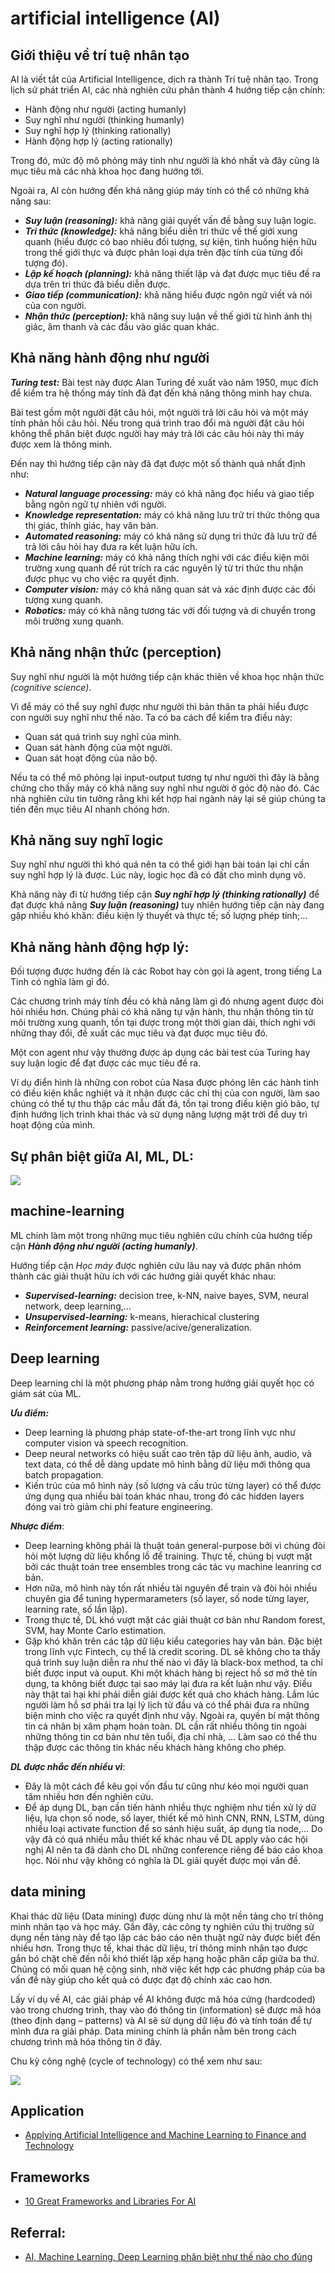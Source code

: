 # artificial intelligence (AI)

## Giới thiệu về trí tuệ nhân tạo

AI là viết tắt của Artificial Intelligence, dịch ra thành Trí tuệ nhân tạo. Trong lịch sử phát triển AI, các nhà nghiên cứu phân thành 4 hướng tiếp cận chính:

- Hành động như người (acting humanly)
- Suy nghĩ như người (thinking humanly)
- Suy nghĩ hợp lý (thinking rationally)
- Hành động hợp lý (acting rationally)

Trong đó, mức độ mô phỏng máy tính như người là khó nhất và đây cũng là mục tiêu mà các nhà khoa học đang hướng tới.

Ngoài ra, AI còn hướng đến khả năng giúp máy tính có thể có những khả năng sau:

- ***Suy luận (reasoning):*** khả năng giải quyết vấn đề bằng suy luận logic.
- ***Tri thức (knowledge):*** khả năng biểu diễn tri thức về thế giới xung quanh (hiểu được có bao nhiêu đối tượng, sự kiện, tình huống hiện hữu trong thế giới thực và được phân loại dựa trên đặc tính của từng đối tượng đó).
- ***Lập kế hoạch (planning):*** khả năng thiết lập và đạt được mục tiêu đề ra dựa trên tri thức đã biểu diễn được.
- ***Giao tiếp (communication):*** khả năng hiểu được ngôn ngữ viết và nói của con người.
- ***Nhận thức (perception):*** khả năng suy luận về thế giới từ hình ảnh thị giác, âm thanh và các đầu vào giác quan khác.

## Khả năng hành động như người

***Turing test:*** Bài test này được Alan Turing đề xuất vào năm 1950, mục đích để kiểm tra hệ thống máy tính đã đạt đến khả năng thông minh hay chưa.

Bài test gồm một người đặt câu hỏi, một người trả lời câu hỏi và một máy tính phản hồi câu hỏi. Nếu trong quá trình trao đổi mà người đặt câu hỏi không thể phân biệt được người hay máy trả lời các câu hỏi này thì máy được xem là thông minh.

Đến nay thì hướng tiếp cận này đã đạt được một số thành quả nhất định như:

- ***Natural language processing:*** máy có khả năng đọc hiểu và giao tiếp bằng ngôn ngữ tự nhiên với người.
- ***Knowledge representation:*** máy có khả năng lưu trữ tri thức thông qua thị giác, thính giác, hay văn bản.
- ***Automated reasoning:*** máy có khả năng sử dụng tri thức đã lưu trữ để trả lời câu hỏi hay đưa ra kết luận hữu ích.
- ***Machine learning:*** máy có khả năng thích nghi với các điều kiện môi trường xung quanh để rút trích ra các nguyên lý từ tri thức thu nhận được phục vụ cho việc ra quyết định.
- ***Computer vision:*** máy có khả năng quan sát và xác định được các đối tượng xung quanh.
- ***Robotics:*** máy có khả năng tương tác với đối tượng và di chuyển trong môi trường xung quanh.

## Khả năng nhận thức (perception)

Suy nghĩ như người là một hướng tiếp cận khác thiên về khoa học nhận thức *(cognitive science)*. 

Vì để máy có thể suy nghĩ được như người thì bản thân ta phải hiểu được con người suy nghĩ như thế nào. Ta có ba cách để kiểm tra điều này:

- Quan sát quá trình suy nghĩ của mình.
- Quan sát hành động của một người.
- Quan sát hoạt động của não bộ.

Nếu ta có thể mô phỏng lại input-output tương tự như người thì đây là bằng chứng cho thấy máy có khả năng suy nghĩ như người ở góc độ nào đó. Các nhà nghiên cứu tin tưởng rằng khi kết hợp hai ngành này lại sẽ giúp chúng ta tiến đến mục tiêu AI nhanh chóng hơn.

## Khả năng suy nghĩ logic

Suy nghĩ như người thì khó quá nên ta có thể giới hạn bài toán lại chỉ cần suy nghĩ hợp lý là được. Lúc này, logic học đã có đất cho mình dụng võ. 

Khả năng này đi từ hướng tiếp cận ***Suy nghĩ hợp lý (thinking rationally)*** để đạt được khả năng ***Suy luận (reasoning)*** tuy nhiên hướng tiếp cận này đang gặp nhiều khó khăn: điều kiện lý thuyết và thực tế; số lượng phép tính;...

## Khả năng hành động hợp lý:

Đối tượng được hướng đến là các Robot hay còn gọi là agent, trong tiếng La Tinh có nghĩa làm gì đó.

Các chương trình máy tính đều có khả năng làm gì đó nhưng agent được đòi hỏi nhiều hơn. Chúng phải có khả năng tự vận hành, thu nhận thông tin từ môi trường xung quanh, tồn tại được trong một thời gian dài, thích nghi với những thay đổi, đề xuất các mục tiêu và đạt được mục tiêu đó.

Một con agent như vậy thường được áp dụng các bài test của Turing hay suy luận logic để đạt được các mục tiêu đề ra.

Ví dụ điển hình là những con robot của Nasa được phóng lên các hành tinh có điều kiện khắc nghiệt và ít nhận được các chỉ thị của con người, làm sao chúng có thể tự thu thập các mẫu đất đá, tồn tại trong điều kiện gió bão, tự định hướng lịch trình khai thác và sử dụng năng lượng mặt trời để duy trì hoạt động của mình.

## Sự phân biệt giữa AI, ML, DL:

![](./images/AI-machine-learning-deep-learning-696x429.jpg)

## machine-learning

ML chính làm một trong những mục tiêu nghiên cứu chính của hướng tiếp cận ***Hành động như người (acting humanly)***.

Hướng tiếp cận *Học máy* được nghiên cứu lâu nay và được phân nhóm thành các giải thuật hữu ích với các hướng giải quyết khác nhau:

- ***Supervised-learning:*** decision tree, k-NN, naive bayes, SVM, neural network, deep learning,…
- ***Unsupervised-learning:*** k-means, hierachical clustering
- ***Reinforcement learning:*** passive/acive/generalization.

## Deep learning

Deep learning chỉ là một phương pháp nằm trong hướng giải quyết học có giám sát của ML.

***Ưu điểm:***
- Deep learning là phương pháp state-of-the-art trong lĩnh vực như computer vision và speech recognition.
- Deep neural networks có hiệu suất cao trên tập dữ liệu ảnh, audio, và text data, có thể dễ dàng update mô hình bằng dữ liệu mới thông qua batch propagation.
- Kiến trúc của mô hình này (số lượng và cấu trúc từng layer) có thể được ứng dụng qua nhiều bài toán khác nhau, trong đó các hidden layers đóng vai trò giảm chi phí feature engineering.

***Nhược điểm***:
- Deep learning không phải là thuật toán general-purpose bởi vì chúng đòi hỏi một lượng dữ liệu khổng lồ để training. Thực tế, chúng bị vượt mặt bởi các thuật toán tree ensembles trong các tác vụ machine leanring cơ bản.
- Hơn nữa, mô hình này tốn rất nhiều tài nguyên để train và đòi hỏi nhiều chuyên gia để tuning hypermarameters (số layer, số node từng layer, learning rate, số lần lặp).
- Trong thực tế, DL khó vượt mặt các giải thuật cơ bản như Random forest, SVM, hay Monte Carlo estimation.
- Gặp khó khăn trên các tập dữ liệu kiểu categories hay văn bản. Đặc biệt trong lĩnh vực Fintech, cụ thể là credit scoring. DL sẽ không cho ta thấy quá trình suy luận diễn ra như thế nào vì đây là black-box method, ta chỉ biết được input và ouput. Khi một khách hàng bị reject hồ sơ mở thẻ tín dụng, ta không biết được tại sao máy lại đưa ra kết luận như vậy. Điều này thật tai hại khi phải diễn giải được kết quả cho khách hàng. Lắm lúc người làm hồ sơ phải tra lại lý lịch từ đầu và có thể phải đưa ra những biện minh cho việc ra quyết định như vậy. Ngoài ra, quyền bí mật thông tin cá nhân bị xâm phạm hoàn toàn. DL cần rất nhiều thông tin ngoài những thông tin cơ bản như tên tuổi, địa chỉ nhà, … Làm sao có thể thu thập được các thông tin khác nếu khách hàng không cho phép. 

***DL được nhắc đến nhiều vì***:
- Đây là một cách để kêu gọi vốn đầu tư cũng như kéo mọi người quan tâm nhiều hơn đến nghiên cứu.
- Để áp dụng DL, bạn cần tiến hành nhiều thực nghiệm như tiền xử lý dữ liệu, lựa chọn số node, số layer, thiết kế mô hình CNN, RNN, LSTM, dùng nhiều loại activate function để so sánh hiệu suất, áp dụng tỉa node,… Do vậy đã có quá nhiều mẫu thiết kế khác nhau về DL apply vào các hội nghị AI nên ta đã dành cho DL những conference riêng để báo cáo khoa học. Nói như vậy không có nghĩa là DL giải quyết được mọi vấn đề.

## data mining
Khai thác dữ liệu (Data mining) được dùng như là một nền tảng cho trí thông minh nhân tạo và học máy. Gần đây, các công ty nghiên cứu thị trường sử dụng nền tảng này để tạo lập các báo cáo nên thuật ngữ này được biết đến nhiều hơn.
Trong thực tế, khai thác dữ liệu, trí thông minh nhân tạo được gắn bó chặt chẽ đến nỗi khó thiết lập xếp hạng hoặc phân cấp giữa ba thứ. Chúng có mối quan hệ cộng sinh, nhờ việc kết hợp các phương pháp của ba vấn đề này giúp cho kết quả có được đạt độ chính xác cao hơn.

Lấy ví dụ về AI, các giải pháp về AI không được mã hóa cứng (hardcoded) vào trong chương trình, thay vào đó thông tin (information) sẽ được mã hóa (theo định dạng – patterns) và AI sẽ sử dụng dữ liệu đó và tính toán để tự mình đưa ra giải pháp.  Data mining chính là phần nằm bên trong cách chương trình mã hóa thông tin ở đây.

Chu kỳ công nghệ (cycle of technology) có thể xem như sau:

![](./images/cycle-tech-BD-DM-ML-AI.jpg)

## Application

- [Applying Artificial Intelligence and Machine Learning to Finance and Technology](https://towardsdatascience.com/applying-artificial-intelligence-and-machine-learning-to-finance-and-technology-378cbd5e5c85)

## Frameworks
- [10 Great Frameworks and Libraries For AI](https://hackernoon.com/progressive-tools-10-great-frameworks-and-libraries-for-ai-b90931039807)

## Referral:
- [AI, Machine Learning, Deep Learning phân biệt như thế nào cho đúng](https://ongxuanhong.wordpress.com/2017/09/04/ai-machine-learning-deep-learning-phan-biet-nhu-the-nao-cho-dung/)
